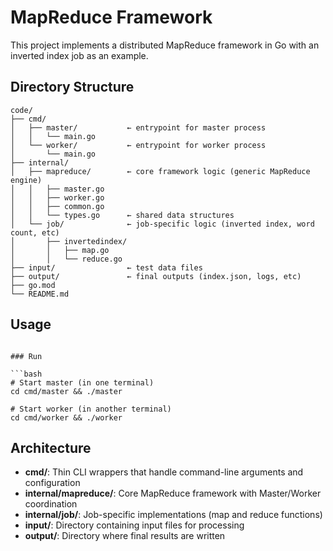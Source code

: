 # MapReduce Framework

This project implements a distributed MapReduce framework in Go with an inverted index job as an example.

## Directory Structure

```
code/
├── cmd/
│   ├── master/           ← entrypoint for master process
│   │   └── main.go
│   └── worker/           ← entrypoint for worker process
│       └── main.go
├── internal/
│   ├── mapreduce/        ← core framework logic (generic MapReduce engine)
│   │   ├── master.go
│   │   ├── worker.go
│   │   ├── common.go
│   │   └── types.go      ← shared data structures
│   └── job/              ← job-specific logic (inverted index, word count, etc)
│       ├── invertedindex/
│       │   ├── map.go
│       │   └── reduce.go
├── input/                ← test data files
├── output/               ← final outputs (index.json, logs, etc)
├── go.mod
└── README.md
```

## Usage

```

### Run

```bash
# Start master (in one terminal)
cd cmd/master && ./master

# Start worker (in another terminal)
cd cmd/worker && ./worker
```

## Architecture

- **cmd/**: Thin CLI wrappers that handle command-line arguments and configuration
- **internal/mapreduce/**: Core MapReduce framework with Master/Worker coordination
- **internal/job/**: Job-specific implementations (map and reduce functions)
- **input/**: Directory containing input files for processing
- **output/**: Directory where final results are written
